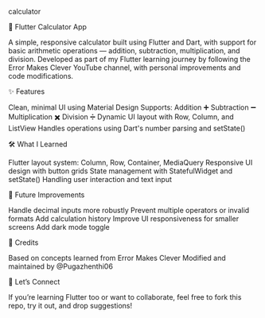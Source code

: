 calculator

🧮 Flutter Calculator App

A simple, responsive calculator built using Flutter and Dart, with support for basic arithmetic operations — addition, subtraction, multiplication, and division.
Developed as part of my Flutter learning journey by following the Error Makes Clever YouTube channel, with personal improvements and code modifications.

✨ Features

Clean, minimal UI using Material Design
Supports:
Addition ➕
Subtraction ➖
Multiplication ✖️
Division ➗
Dynamic UI layout with Row, Column, and ListView
Handles operations using Dart's number parsing and setState()

🛠️ What I Learned

Flutter layout system: Column, Row, Container, MediaQuery
Responsive UI design with button grids
State management with StatefulWidget and setState()
Handling user interaction and text input

🚀 Future Improvements

Handle decimal inputs more robustly
Prevent multiple operators or invalid formats
Add calculation history
Improve UI responsiveness for smaller screens
Add dark mode toggle

🧠 Credits

Based on concepts learned from Error Makes Clever
Modified and maintained by @Pugazhenthi06

🤝 Let’s Connect

If you’re learning Flutter too or want to collaborate, feel free to fork this repo, try it out, and drop suggestions!

